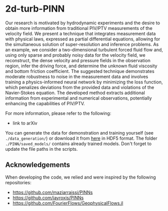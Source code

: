 # 2d-turb-PINN

Our research is motivated by hydrodynamic experiments and the desire to obtain more information from traditional PIV/PTV measurements of the velocity field. We present a technique that integrates measurement data with physical laws, expressed as partial differential equations, allowing for the simultaneous solution of super-resolution and inference problems. As an example, we consider a two-dimensional turbulent forced fluid flow and, using only sparse and probably noisy data for the velocity field, we reconstruct, the dense velocity and pressure fields in the observation region, infer the driving force, and determine the unknown fluid viscosity and bottom friction coefficient. The suggested technique demonstrates moderate robustness to noise in the measurement data and involves training a physics-informed neural network by minimizing the loss function, which penalizes deviations from the provided data and violations of the Navier-Stokes equation. The developed method extracts additional information from experimental and numerical observations, potentially enhancing the capabilities of PIV/PTV.

For more information, please refer to the following:
- link to arXiv

You can generate the data for demonstration and training yourself (see `./data_generation/`) or download it from [here](https://parfenyev.itp.ac.ru/data/2d-turb-PINN/) in HDF5 format. The folder `./PINN/saved_models/` contains already trained models. Don't forget to update the file paths in the scripts.

## Acknowledgements

When developing the code, we relied and were inspired by the following repositories:
- https://github.com/maziarraissi/PINNs
- https://github.com/jayroxis/PINNs
- https://github.com/FourierFlows/GeophysicalFlows.jl
